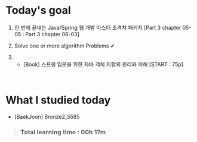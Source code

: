 # Today's goal

1. 한 번에 끝내는 Java/Spring 웹 개발 마스터 초격차 패키지 [Part 3 chapter 05-05 : Part 3 chapter 06-03]

2. Solve one or more algorithm Problems ✔

3. * [Book] 스프링 입문을 위한 자바 객체 지향의 원리와 이해 [START : 75p]

<br>

# What I studied today

* [BaekJoon] Bronze2_5585

><h3>Total learning time : 00h 17m</h3>